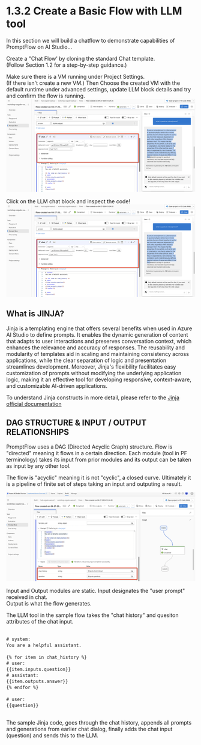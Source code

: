 # 1.3.2 Create a Basic Flow with LLM tool
In this section we will build a chatflow to demonstrate capabilities of PromptFlow on AI Studio...

Create a "Chat Flow' by cloning the standard Chat template. \
(Follow Section 1.2 for a step-by-step guidance.) 

Make sure there is a VM running under Project Settings. \
(If there isn't create a new VM.)
Then Choose the created VM with the default runtime under advanced settings, update LLM block details and try and confirm the flow is running. 
![Alt text](../../media/lab1312.png)

Click on the LLM chat block and inspect the code!
![Alt text](../../media/lab1312.png)

## What is JINJA?
Jinja is a templating engine that offers several benefits when used in Azure AI Studio to define prompts. It enables the dynamic generation of content that adapts to user interactions and preserves conversation context, which enhances the relevance and accuracy of responses. The reusability and modularity of templates aid in scaling and maintaining consistency across applications, while the clear separation of logic and presentation streamlines development. Moreover, Jinja's flexibility facilitates easy customization of prompts without modifying the underlying application logic, making it an effective tool for developing responsive, context-aware, and customizable AI-driven applications.

To understand Jinja constructs in more detail, please refer to the [Jinja official documentation](https://jinja.palletsprojects.com/en/3.1.x/)

## DAG STRUCTURE & INPUT / OUTPUT RELATIONSHIPS 

PromptFlow uses a DAG (Directed Acyclic Graph) structure.
Flow is "directed" meaning it flows in a certain direction. 
Each module (tool in PF terminology) takes its input from prior modules and its output can be taken as input by any other tool.

The flow is "acyclic" meaning it is not "cyclic", a closed curve. Ultimately it is a pipeline of finite set of steps taking an input and outputing a result.

![Alt text](../../media/lab1322.png)

Input and Output modules are static. 
Input designates the "user prompt" received in chat. \
Output is what the flow generates.

The LLM tool in the sample flow takes the "chat history" and quesiton attributes of the chat input.

<pre><code>
# system:
You are a helpful assistant.

{% for item in chat_history %}
# user:
{{item.inputs.question}}
# assistant:
{{item.outputs.answer}}
{% endfor %}

# user:
{{question}}

</code></pre>

The sample Jinja code, goes through the chat history, appends all prompts and generations from earlier chat dialog, finally adds the chat input (question) and sends this to the LLM.
